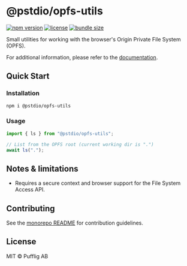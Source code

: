 # @pstdio/opfs-utils

[![npm version](https://img.shields.io/npm/v/@pstdio/opfs-utils.svg?color=blue)](https://www.npmjs.com/package/@pstdio/opfs-utils)
[![license](https://img.shields.io/npm/l/@pstdio/opfs-utils)](https://github.com/pufflyai/kaset/blob/main/LICENSE)
[![bundle size](https://img.shields.io/bundlephobia/minzip/%40pstdio%2Fopfs-utils)](https://bundlephobia.com/package/%40pstdio%2Fopfs-utils)

Small utilities for working with the browser's Origin Private File System (OPFS).

For additional information, please refer to the [documentation](https://pufflyai.github.io/kaset/packages/opfs-utils).

## Quick Start

### Installation

```bash
npm i @pstdio/opfs-utils
```

### Usage

```ts
import { ls } from "@pstdio/opfs-utils";

// List from the OPFS root (current working dir is ".")
await ls(".");
```

## Notes & limitations

- Requires a secure context and browser support for the File System Access API.

## Contributing

See the [monorepo README](https://github.com/pufflyai/kaset#readme) for contribution guidelines.

## License

MIT © Pufflig AB
